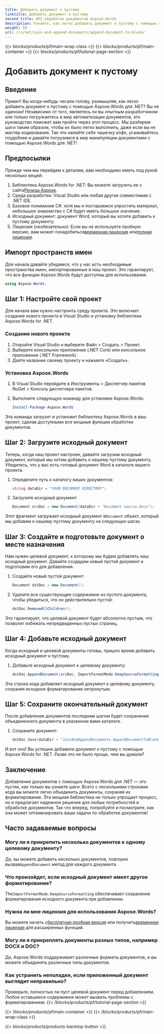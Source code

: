 ```yaml
---
title: Добавить документ к пустому
linktitle: Добавить документ к пустому
second_title: API обработки документов Aspose.Words
description: Узнайте, как легко добавить документ к пустому с помощью Aspose.Words для .NET. Пошаговое руководство, фрагменты кода и часто задаваемые вопросы включены.
weight: 10
url: /ru/net/join-and-append-documents/append-document-to-blank/
---
```


{{< blocks/products/pf/main-wrap-class >}}
{{< blocks/products/pf/main-container >}}
{{< blocks/products/pf/tutorial-page-section >}}

# Добавить документ к пустому

## Введение

Привет! Вы когда-нибудь чесали голову, размышляя, как легко добавить документ к пустому с помощью Aspose.Words для .NET? Вы не одиноки! Независимо от того, являетесь ли вы опытным разработчиком или только погружаетесь в мир автоматизации документов, это руководство поможет вам пройти через этот процесс. Мы разберем шаги таким образом, чтобы их было легко выполнить, даже если вы не мастер кодирования. Так что налейте себе чашечку кофе, усаживайтесь поудобнее и давайте погрузимся в мир манипуляции документами с помощью Aspose.Words для .NET!

## Предпосылки

Прежде чем мы перейдем к деталям, вам необходимо иметь под рукой несколько вещей:

1.  Библиотека Aspose.Words for .NET: Вы можете загрузить ее с сайта[Релизы Aspose](https://releases.aspose.com/words/net/).
2. Среда разработки: Visual Studio или любая другая совместимая с .NET IDE.
3. Базовое понимание C#: хотя мы и постараемся упростить материал, небольшое знакомство с C# будет иметь большое значение.
4. Исходный документ: документ Word, который вы хотите добавить к пустому документу.
5.  Лицензия (необязательно): Если вы не используете пробную версию, вам может понадобиться[временная лицензия](https://purchase.aspose.com/temporary-license/) или[полная лицензия](https://purchase.aspose.com/buy).

## Импорт пространств имен

Для начала давайте убедимся, что у нас есть необходимые пространства имен, импортированные в наш проект. Это гарантирует, что все функции Aspose.Words будут доступны для использования.

```csharp
using Aspose.Words;
```

## Шаг 1: Настройте свой проект

Для начала вам нужно настроить среду проекта. Это включает создание нового проекта в Visual Studio и установку библиотеки Aspose.Words for .NET.

### Создание нового проекта

1. Откройте Visual Studio и выберите Файл > Создать > Проект.
2. Выберите консольное приложение (.NET Core) или консольное приложение (.NET Framework).
3. Дайте название своему проекту и нажмите «Создать».

### Установка Aspose.Words

1. В Visual Studio перейдите в Инструменты > Диспетчер пакетов NuGet > Консоль диспетчера пакетов.
2. Выполните следующую команду для установки Aspose.Words:

   ```powershell
   Install-Package Aspose.Words
   ```

Эта команда загрузит и установит библиотеку Aspose.Words в ваш проект, сделав доступными все мощные функции обработки документов.

## Шаг 2: Загрузите исходный документ

Теперь, когда наш проект настроен, давайте загрузим исходный документ, который мы хотим добавить к нашему пустому документу. Убедитесь, что у вас есть готовый документ Word в каталоге вашего проекта.

1. Определите путь к каталогу ваших документов:

   ```csharp
   string dataDir = "YOUR DOCUMENT DIRECTORY";
   ```

2. Загрузите исходный документ:

   ```csharp
   Document srcDoc = new Document(dataDir + "Document source.docx");
   ```

 Этот фрагмент загружает исходный документ в`Document` объект, который мы добавим к нашему пустому документу на следующих шагах.

## Шаг 3: Создайте и подготовьте документ о месте назначения

Нам нужен целевой документ, к которому мы будем добавлять наш исходный документ. Давайте создадим новый пустой документ и подготовим его для добавления.

1. Создайте новый пустой документ:

   ```csharp
   Document dstDoc = new Document();
   ```

2. Удалите все существующее содержимое из пустого документа, чтобы убедиться, что он действительно пустой:

   ```csharp
   dstDoc.RemoveAllChildren();
   ```

Это гарантирует, что целевой документ будет абсолютно пустым, что позволит избежать непредвиденных пустых страниц.

## Шаг 4: Добавьте исходный документ

Когда исходный и целевой документы готовы, пришло время добавить исходный документ к пустому.

1. Добавьте исходный документ к целевому документу:

   ```csharp
   dstDoc.AppendDocument(srcDoc, ImportFormatMode.KeepSourceFormatting);
   ```

Эта строка кода добавляет исходный документ к целевому документу, сохраняя исходное форматирование нетронутым.

## Шаг 5: Сохраните окончательный документ

После добавления документов последним шагом будет сохранение объединенного документа в указанном вами каталоге.

1. Сохраните документ:

   ```csharp
   dstDoc.Save(dataDir + "JoinAndAppendDocuments.AppendDocumentToBlank.docx");
   ```

И вот оно! Вы успешно добавили документ к пустому с помощью Aspose.Words for .NET. Разве это не было проще, чем вы думали?

## Заключение

Добавление документов с помощью Aspose.Words для .NET — это пустяк, как только вы узнаете шаги. Всего с несколькими строками кода вы можете легко объединить документы, сохраняя их форматирование. Эта мощная библиотека не только упрощает процесс, но и предлагает надежное решение для любых потребностей в обработке документов. Так что вперед, попробуйте и посмотрите, как она может оптимизировать ваши задачи по обработке документов!

## Часто задаваемые вопросы

### Могу ли я прикрепить несколько документов к одному целевому документу?

Да, вы можете добавить несколько документов, повторно вызвав`AppendDocument` метод для каждого документа.

### Что произойдет, если исходный документ имеет другое форматирование?

 The`ImportFormatMode.KeepSourceFormatting` обеспечивает сохранение форматирования исходного документа при добавлении.

### Нужна ли мне лицензия для использования Aspose.Words?

 Вы можете начать с[бесплатная пробная версия](https://releases.aspose.com/) или получить[временная лицензия](https://purchase.aspose.com/temporary-license/) для расширенных функций.

### Могу ли я прикреплять документы разных типов, например DOCX и DOC?

Да, Aspose.Words поддерживает различные форматы документов, и вы можете объединять различные типы документов.

### Как устранить неполадки, если приложенный документ выглядит неправильно?

Проверьте, полностью ли пуст целевой документ перед добавлением. Любое оставшееся содержимое может вызвать проблемы с форматированием.
{{< /blocks/products/pf/tutorial-page-section >}}

{{< /blocks/products/pf/main-container >}}
{{< /blocks/products/pf/main-wrap-class >}}

{{< blocks/products/products-backtop-button >}}
